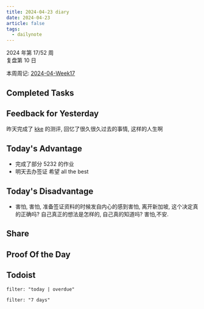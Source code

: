 ```yaml
---
title: 2024-04-23 diary
date: 2024-04-23
article: false
tags:
  - dailynote
---
```

  
2024 年第 17/52 周  
复盘第 10 日

本周周记: [2024-04-Week17](2024-04-Week17)

## Completed Tasks

## Feedback for Yesterday
昨天完成了 [kke](../../07%20Language/02%20日语/00%20日本へ/kke) 的测评, 回忆了很久很久过去的事情, 这样的人生啊
## Today's Advantage
- 完成了部分 5232 的作业
- 明天去办签证 希望 all the best 

## Today's Disadvantage
- 害怕, 害怕, 准备签证资料的时候发自内心的感到害怕, 离开新加坡, 这个决定真的正确吗? 自己真正的想法是怎样的, 自己真的知道吗? 害怕,不安.

## Share

## Proof Of the Day

## Todoist
```todoist
filter: "today | overdue"
```
```todoist
filter: "7 days"
```